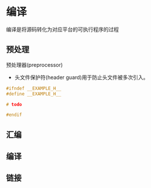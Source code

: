 # 编译

编译是将源码转化为对应平台的可执行程序的过程

## 预处理

预处理器(preprocessor)

* 头文件保护符(header guard)用于防止头文件被多次引入。

```c++
#ifndef __EXAMPLE_H__
#define __EXAMPLE_H__

# todo

#endif
```

## 汇编

## 编译

## 链接
